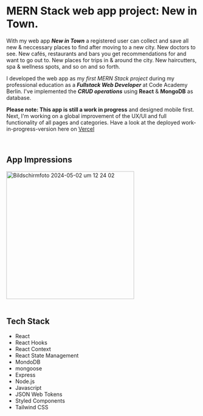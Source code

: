 <br />

# MERN Stack web app project: New in Town.

With my web app **_New in Town_** a registered user can collect and save all new & neccessary places to find after moving to a new city. New doctors to see. New cafés, restaurants and bars you get recommendations for and want to go out to. New places for trips in & around the city. New haircutters, spa & wellness spots, and so on and so forth.

I developed the web app as my _first MERN Stack project_ during my professional education as a **_Fullstack Web Developer_** at Code Academy Berlin. I've implemented the **_CRUD operations_** using **React** & **MongoDB** as database.

**Please note: This app is still a work in progress** and designed mobile first. Next, I'm working on a global improvement of the UX/UI and full functionality of all pages and categories. Have a look at the deployed work-in-progress-version here on [Vercel](https://new-in-town.vercel.app/) 



<br />

## App Impressions
<img width="336" alt="Bildschirmfoto 2024-05-02 um 12 24 02" src="https://github.com/marialitwa/mern-new-in-town/assets/31568593/477ac73d-d296-4fef-b513-44ed1e693a59">

<br />
<br />

## Tech Stack

- React
- React Hooks
- React Context
- React State Management
- MondoDB
- mongoose
- Express
- Node.js
- Javascript
- JSON Web Tokens
- Styled Components
- Tailwind CSS

<br />
<br />

